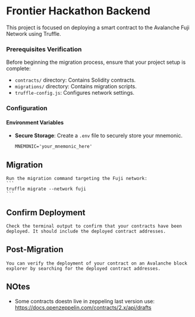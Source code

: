 # Frontier Hackathon Backend

This project is focused on deploying a smart contract to the Avalanche Fuji Network using Truffle.

### Prerequisites Verification

Before beginning the migration process, ensure that your project setup is complete:

- `contracts/` directory: Contains Solidity contracts.
- `migrations/` directory: Contains migration scripts.
- `truffle-config.js`: Configures network settings.

### Configuration

#### Environment Variables

- **Secure Storage**: Create a `.env` file to securely store your mnemonic.
  ```plaintext
  MNEMONIC='your_mnemonic_here'
    ```

## Migration

    Run the migration command targeting the Fuji network:
    ```
    truffle migrate --network fuji
    ```

## Confirm Deployment

    Check the terminal output to confirm that your contracts have been deployed. It should include the deployed contract addresses.

## Post-Migration

    You can verify the deployment of your contract on an Avalanche block explorer by searching for the deployed contract addresses.

## NOtes
- Some contracts doestn live in zeppeling last version use: https://docs.openzeppelin.com/contracts/2.x/api/drafts